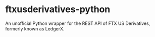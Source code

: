 # ftxusderivatives-python
An unofficial Python wrapper for the REST API of FTX US Derivatives, formerly known as LedgerX. 

